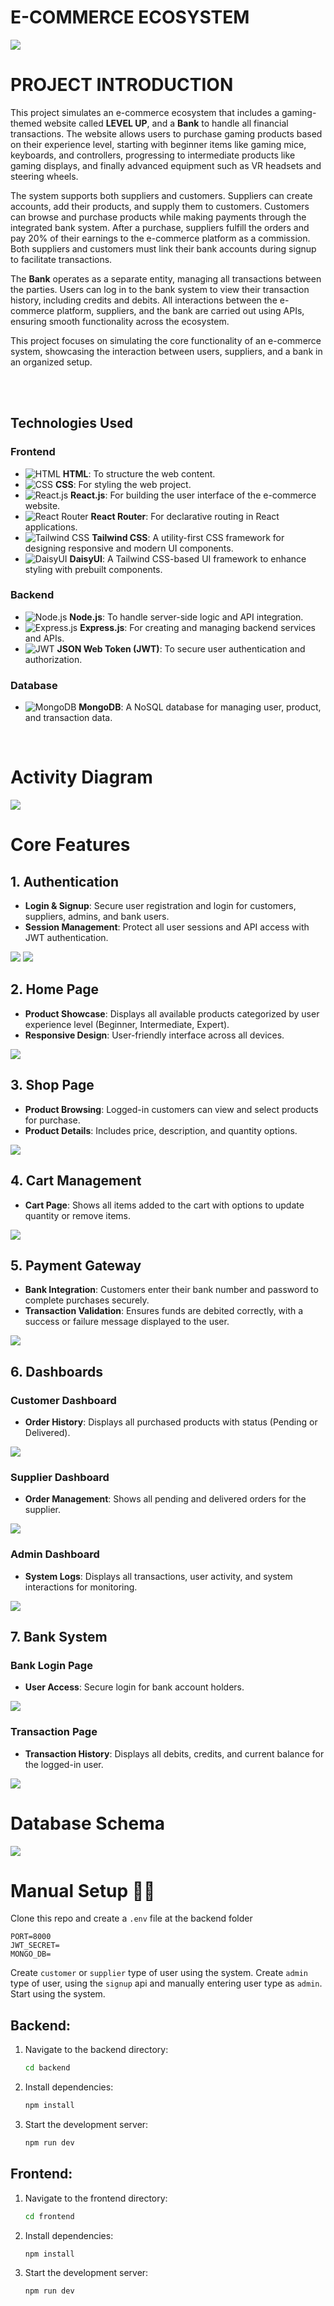 # E-COMMERCE ECOSYSTEM

<img src = "images_core/LEVEL UP logo.png">
<br>

# PROJECT INTRODUCTION

This project simulates an e-commerce ecosystem that includes a gaming-themed website called **LEVEL UP**, and a **Bank** to handle all financial transactions. The website allows users to purchase gaming products based on their experience level, starting with beginner items like gaming mice, keyboards, and controllers, progressing to intermediate products like gaming displays, and finally advanced equipment such as VR headsets and steering wheels.

The system supports both suppliers and customers. Suppliers can create accounts, add their products, and supply them to customers. Customers can browse and purchase products while making payments through the integrated bank system. After a purchase, suppliers fulfill the orders and pay 20% of their earnings to the e-commerce platform as a commission. Both suppliers and customers must link their bank accounts during signup to facilitate transactions.

The **Bank** operates as a separate entity, managing all transactions between the parties. Users can log in to the bank system to view their transaction history, including credits and debits. All interactions between the e-commerce platform, suppliers, and the bank are carried out using APIs, ensuring smooth functionality across the ecosystem.

This project focuses on simulating the core functionality of an e-commerce system, showcasing the interaction between users, suppliers, and a bank in an organized setup.

<br>
<br>

## Technologies Used  

### Frontend  
- ![HTML](https://img.icons8.com/color/48/000000/html-5.png) **HTML**: To structure the web content.
- ![CSS](https://img.icons8.com/color/48/000000/css3.png) **CSS**: For styling the web project.
- ![React.js](https://img.icons8.com/color/48/000000/react-native.png) **React.js**: For building the user interface of the e-commerce website.
- ![React Router](https://i.ibb.co/19d5sDG/react-router-svg.png) **React Router**: For declarative routing in React applications.
- ![Tailwind CSS](https://img.icons8.com/color/48/000000/tailwindcss.png) **Tailwind CSS**: A utility-first CSS framework for designing responsive and modern UI components.  
- ![DaisyUI](https://img.icons8.com/?size=100&id=RPyoS0c4Zki1&format=png&color=000000) **DaisyUI**: A Tailwind CSS-based UI framework to enhance styling with prebuilt components.  

### Backend  

- ![Node.js](https://img.icons8.com/color/48/000000/nodejs.png) **Node.js**: To handle server-side logic and API integration.  
- ![Express.js](https://cdn.icon-icons.com/icons2/2699/PNG/48/expressjs_logo_icon_169185.png) **Express.js**: For creating and managing backend services and APIs.  
- ![JWT](https://img.icons8.com/?size=48&id=rHpveptSuwDz&format=png) **JSON Web Token (JWT)**: To secure user authentication and authorization.  

### Database  

- ![MongoDB](https://img.icons8.com/color/48/000000/mongodb.png) **MongoDB**: A NoSQL database for managing user, product, and transaction data.  

<br>


# Activity Diagram

<img src="images_core/activity_diagram.png">


# Core Features  

## 1. **Authentication**  
- **Login & Signup**: Secure user registration and login for customers, suppliers, admins, and bank users.  
- **Session Management**: Protect all user sessions and API access with JWT authentication.  

<img src="images_core/1_login.jpeg">  
<img src="images_core/2_signup.jpeg">  

## 2. **Home Page**  
- **Product Showcase**: Displays all available products categorized by user experience level (Beginner, Intermediate, Expert).  
- **Responsive Design**: User-friendly interface across all devices.  

<img src="images_core/3_home.jpeg">  

## 3. **Shop Page**  
- **Product Browsing**: Logged-in customers can view and select products for purchase.  
- **Product Details**: Includes price, description, and quantity options.  

<img src="images_core/4_shop.jpeg">  

## 4. **Cart Management**  
- **Cart Page**: Shows all items added to the cart with options to update quantity or remove items.  

<img src="images_core/5_cart.jpeg">  

## 5. **Payment Gateway**  
- **Bank Integration**: Customers enter their bank number and password to complete purchases securely.  
- **Transaction Validation**: Ensures funds are debited correctly, with a success or failure message displayed to the user.  

<img src="images_core/6_payment.jpeg">  

## 6. **Dashboards**  

### Customer Dashboard  
- **Order History**: Displays all purchased products with status (Pending or Delivered).  

<img src="images_core/7_customer_dashboard.jpeg">  

### Supplier Dashboard  
- **Order Management**: Shows all pending and delivered orders for the supplier.  

<img src="images_core/8_supplier_dashboard.jpeg">  

### Admin Dashboard  
- **System Logs**: Displays all transactions, user activity, and system interactions for monitoring.  

<img src="images_core/9_admin_dashboard.jpeg">  

## 7. **Bank System**  

### Bank Login Page  
- **User Access**: Secure login for bank account holders.  

<img src="images_core/10_bank_login.jpeg">  

### Transaction Page  
- **Transaction History**: Displays all debits, credits, and current balance for the logged-in user.  

<img src="images_core/11_transaction_page.jpeg">  

<br>

# Database Schema

<img src="images_core/Database.png"> 

<br>


# Manual Setup 🧑‍💻

Clone this repo and create a `.env` file at the backend folder

```
PORT=8000
JWT_SECRET=
MONGO_DB=
```

Create `customer` or `supplier` type of user using the system. Create `admin` type of user, using the `signup` api and manually entering user type as `admin`.
Start using the system.

## Backend:

1. Navigate to the backend directory:
   ```bash
   cd backend
   ```

2. Install dependencies:
   ```bash
   npm install
   ```

3. Start the development server:
   ```bash
   npm run dev
   ```

## Frontend:

1. Navigate to the frontend directory:
   ```bash
   cd frontend
   ```

2. Install dependencies:
   ```bash
   npm install
   ```

3. Start the development server:
   ```bash
   npm run dev
   ```

